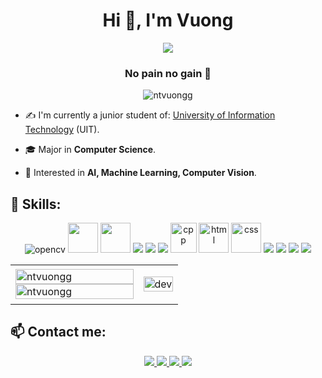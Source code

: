 <h1 align="center">Hi 👋, I'm Vuong</h1>
<p align="center"><img src="https://img.icons8.com/color/48/000000/vietnam-circular.png"/></p>
<h3 align="center">No pain no gain 💪 </h3>
<p align="center"> <img src="https://komarev.com/ghpvc/?username=ntvuongg" alt="ntvuongg"/></p>

- ✍ I'm currently a junior student of: [University of Information Technology](https://www.uit.edu.vn/) (UIT).

- 🎓 Major in **Computer Science**.

- 🔎 Interested in **AI, Machine Learning, Computer Vision**.

## 📌 Skills:
<p align="center">
  <img src="https://img.icons8.com/color/48/000000/opencv.png" alt="opencv"/> 
  <img src="https://colab.research.google.com/img/colab_favicon_256px.png" width="48" height="48"/>
  <img src="https://upload.wikimedia.org/wikipedia/commons/thumb/3/38/Jupyter_logo.svg/1767px-Jupyter_logo.svg.png" width="48" height="48"/>
  <img src="https://img.icons8.com/color/48/000000/tensorflow.png"/>
  <img src="https://img.icons8.com/color/48/000000/linux--v1.png"/>
  <img src="https://img.icons8.com/color/48/000000/python--v1.png"/>
  <img src="https://upload.wikimedia.org/wikipedia/commons/thumb/1/18/ISO_C%2B%2B_Logo.svg/306px-ISO_C%2B%2B_Logo.svg.png" alt="cpp" width="42" height="48"/> 
  <img src="https://cdn-icons-png.flaticon.com/512/732/732212.png" alt="html" width="48" height="48"/> 
  <img src="https://cdn-icons-png.flaticon.com/512/732/732190.png" alt="css" width="48" height="48"/> 
  <img src="https://img.icons8.com/color/48/000000/visual-studio-code-2019.png"/>
  <img src="https://img.icons8.com/color/48/000000/visual-studio-2019.png"/>
  <img src="https://img.icons8.com/dusk/48/000000/anaconda.png"/>
  <img src="https://img.icons8.com/color/48/000000/trello.png"/>
</p>

<table style="width:100%;">
  <tr>
    <td>
      <img src="https://github-readme-stats.vercel.app/api/top-langs/?username=ntvuongg&bg_color=FFFFFF00&text_color=179fa3&layout=compact&hide=CSS&langs_count=10&custom_title=Top%20coding%20languages%20used%20" alt="ntvuongg" width="100%"/>
      <img src="https://github-readme-stats.vercel.app/api?username=ntvuongg&bg_color=FFFFFF00&text_color=179fa3&show_icons=true&count_private=true&include_all_commits=true&custom_title=Activities%20on%20Github%20" alt="ntvuongg" width="100%"/>
    </td>
    <td>
      <p align="center"> 
        <img src="https://cdn.dribbble.com/users/1059583/screenshots/4171367/coding-freak.gif" alt="dev" width="100%"/>
      </p>
    </td>
  </tr>
</table>

## 📫 Contact me:
<p align="center">
  <a href="https://www.facebook.com/ntvuongg" alt="Facebook">
    <img src="https://img.icons8.com/external-justicon-lineal-color-justicon/48/000000/external-facebook-social-media-justicon-lineal-color-justicon.png" target="_blank" />
  </a> 
  <a href="github.com/ntvuongg" alt="Github">
    <img src="https://img.icons8.com/fluent/48/000000/github.png"/>
  </a> 
  <a href="https://twitter.com/nt_vuongg" alt="twitter" target="_blank" >
    <img src="https://img.icons8.com/color/48/000000/twitter--v1.png"/>
  </a>
  <a href="mailto:nhokskt0907@gmail.com" alt="Email">
    <img src="https://img.icons8.com/stickers/48/000000/gmail.png"/>
  </a>
</p>
